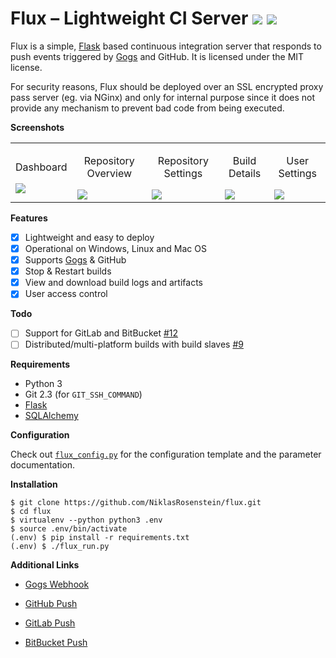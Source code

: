 # Flux &ndash; Lightweight CI Server <img src="http://i.imgur.com/IJ6EHnq.png"/> <img src="http://i.imgur.com/59R7gD9.png"/>

Flux is a simple, [Flask][] based continuous integration server
that responds to push events triggered by [Gogs][] and GitHub. It
is licensed under the MIT license.

For security reasons, Flux should be deployed over an SSL
encrypted proxy pass server (eg. via NGinx) and only for
internal purpose since it does not provide any mechanism
to prevent bad code from being executed.

__Screenshots__

<table><tr>
  <td><p align="center">Dashboard</p><a href="http://i.imgur.com/67dTFgb.png"><img src="http://i.imgur.com/67dTFgb.png"/></a></td>
  <td><p align="center">Repository Overview</p><a href="http://i.imgur.com/UuUIIvy.png"><img src="http://i.imgur.com/UuUIIvy.png"/></a></td>
  <td><p align="center">Repository Settings</p><a href="http://i.imgur.com/jt1SZZ6.png"><img src="http://i.imgur.com/jt1SZZ6.png"/></a></td>
  <td><p align="center">Build Details</p><a href="http://i.imgur.com/hWe3xD2.png"><img src="http://i.imgur.com/hWe3xD2.png"/></a></td>
  <td><p align="center">User Settings</p><a href="http://i.imgur.com/bgbqZDD.png"><img src="http://i.imgur.com/bgbqZDD.png"/></a></td>
</tr></table>

__Features__

* [x] Lightweight and easy to deploy
* [x] Operational on Windows, Linux and Mac OS
* [x] Supports [Gogs][] & GitHub
* [x] Stop & Restart builds
* [x] View and download build logs and artifacts
* [x] User access control

__Todo__

* [ ] Support for GitLab and BitBucket [#12](https://github.com/NiklasRosenstein/flux/issues/11)
* [ ] Distributed/multi-platform builds with build slaves [#9](https://github.com/NiklasRosenstein/flux/issues/9)

__Requirements__

* Python 3
* Git 2.3 (for `GIT_SSH_COMMAND`)
* [Flask][]
* [SQLAlchemy][]

__Configuration__

Check out [`flux_config.py`](flux_config.py) for the configuration
template and the parameter documentation.

__Installation__

```
$ git clone https://github.com/NiklasRosenstein/flux.git
$ cd flux
$ virtualenv --python python3 .env
$ source .env/bin/activate
(.env) $ pip install -r requirements.txt
(.env) $ ./flux_run.py
```

__Additional Links__

* [Gogs Webhook](https://gogs.io/docs/features/webhook)
* [GitHub Push](https://developer.github.com/v3/activity/events/types/#pushevent)
* [GitLab Push](https://gitlab.com/gitlab-org/gitlab-ce/blob/master/doc/web_hooks/web_hooks.md#push-events)
* [BitBucket Push](https://confluence.atlassian.com/bitbucket/event-payloads-740262817.html#EventPayloads-Push)

  [Flask]: http://flask.pocoo.org/
  [SQLAlchemy]: http://www.sqlalchemy.org/
  [Gogs]: https://gogs.io/
